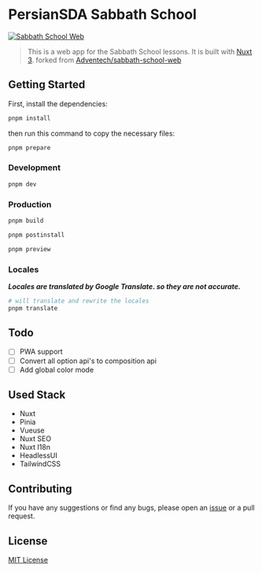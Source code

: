 # PersianSDA Sabbath School

[![Sabbath School Web](./public/assets/images/cover.jpg)](#)

> This is a web app for the Sabbath School lessons. It is built with [Nuxt 3](https://nuxt.com/). forked from [Adventech/sabbath-school-web](https://github.com/Adventech/sabbath-school-web)

## Getting Started

First, install the dependencies:

```bash
pnpm install
```

then run this command to copy the necessary files:

```bash
pnpm prepare
```

### Development

```bash
pnpm dev
```

### Production

```bash
pnpm build
```

```bash
pnpm postinstall
```

```bash
pnpm preview
```

### Locales

***Locales are translated by Google Translate. so they are not accurate.***

```bash
# will translate and rewrite the locales
pnpm translate
```

## Todo

- [ ] PWA support
- [ ] Convert all option api's to composition api
- [ ] Add global color mode

## Used Stack

- Nuxt
- Pinia
- Vueuse
- Nuxt SEO
- Nuxt I18n
- HeadlessUI
- TailwindCSS

## Contributing

If you have any suggestions or find any bugs, please open an [issue](https://github.com/persiansda/sabbath-school/issues/new) or a pull request.

## License

[MIT License](./LICENSE)
